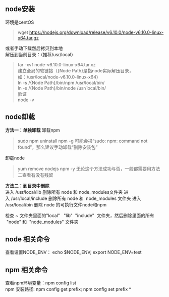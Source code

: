 ## node安装 
环境是centOS
>wget https://nodejs.org/download/release/v6.10.0/node-v6.10.0-linux-x64.tar.gz  

或者手动下载然后拷贝到本地  
解压到当前目录：（推荐/usr/local）  
>tar -xvf   node-v6.10.0-linux-x64.tar.xz   
建立全局的软链接（{Node Path}是指node实际解压目录，如：/usr/local/node-v6.10.0-linux-x64）  
>ln -s /{Node Path}/bin/npm /usr/local/bin/   
>ln -s /{Node Path}/bin/node /usr/local/bin/  
验证    
>node -v




## node卸载
**方法一：单独卸载**
卸载npm    
>sudo npm uninstall npm -g
可能会报“sudo: npm: command not found”，那么建议手动卸载“删除安装包”  

卸载node  
>yum remove nodejs npm -y 
无论这个方法成功与否，一般都需要用方法二查看有没有残留


**方法二：到目录中删除**  
进入 /usr/local/lib 删除所有 node 和 node_modules文件夹
进入 /usr/local/include 删除所有 node 和  node_modules 文件夹
进入 /usr/local/bin 删除 node 的可执行文件node和npm

检查 ~ 文件夹里面的"local"   "lib"  "include"  文件夹，然后删除里面的所有  "node" 和  "node_modules" 文件夹


## node 相关命令
查看设置NODE_ENV： echo $NODE_ENV; export NODE_ENV=test  


## npm 相关命令
查看npm环境变量：npm config list  
npm 安装路径: npm config get prefix; npm config set prefix *

